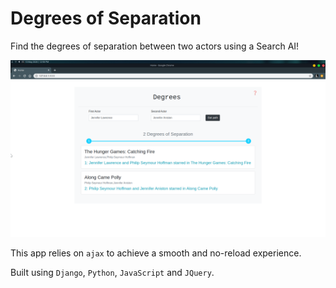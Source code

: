 # Degrees of Separation

Find the degrees of separation between two actors using a Search AI!

![App Preview](preview.png)

This app relies on `ajax` to achieve a smooth and no-reload experience.

Built using `Django`, `Python`, `JavaScript` and `JQuery`.